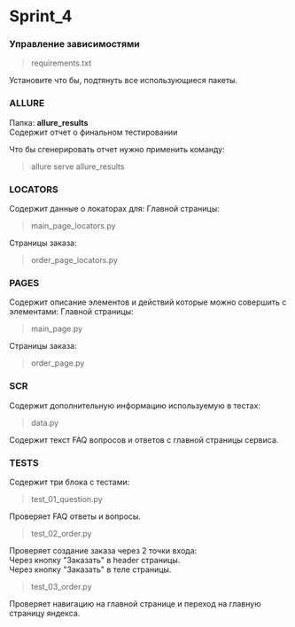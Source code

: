 # Sprint_4

### Управление зависимостями
> requirements.txt

Установите что бы, подтянуть все использующиеся пакеты.

### ALLURE
Папка: **allure_results**   
Содержит отчет о финальном тестировании

Что бы сгенерировать отчет нужно применить команду:
> allure serve allure_results  

### LOCATORS
Содержит данные о локаторах для:
Главной страницы:
> main_page_locators.py

Страницы заказа:
> order_page_locators.py

### PAGES
Содержит описание элементов и действий которые можно совершить с элементами:
Главной страницы:
> main_page.py

Страницы заказа:
> order_page.py

### SCR 
Содержит дополнительную информацию используемую в тестах:
> data.py

Содержит текст FAQ вопросов и ответов с главной страницы сервиса.

### TESTS
Содержит три блока с тестами:
> test_01_question.py

Проверяет FAQ ответы и вопросы.

> test_02_order.py

Проверяет создание заказа через 2 точки входа:    
Через кнопку "Заказать" в header страницы.     
Через кнопку "Заказать" в теле страницы.    

> test_03_order.py

Проверяет навигацию на главной странице и переход на главную страницу яндекса.

